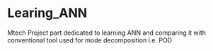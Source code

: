 # Learing_ANN
Mtech Project part dedicated to learning ANN and comparing it with conventional tool used for mode decomposition i.e. POD
